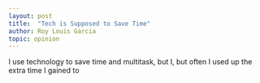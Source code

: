 ```yaml
---
layout: post
title:  "Tech is Supposed to Save Time"
author: Roy Louis Garcia
topic: opinion
---
```


I use technology to save time and multitask, but I, but often I used up the extra time I gained to  
